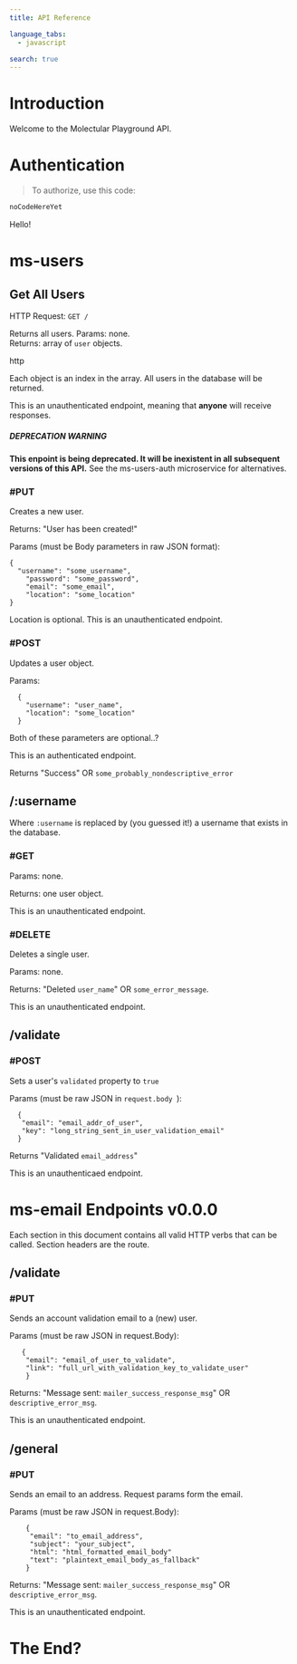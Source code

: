 ```yaml
---
title: API Reference

language_tabs:
  - javascript

search: true
---
```


# Introduction

Welcome to the Molectular Playground API.

# Authentication

> To authorize, use this code:

```javascript 
noCodeHereYet
```

<aside class="notice">
Hello!
</aside>

# ms-users

## Get All Users

HTTP Request: `GET /`



Returns all users.
Params: none.  
Returns: array of `user` objects.  

http

Each object is an index in the array.
All users in the database will be returned.

This is an unauthenticated endpoint, meaning that **anyone** will receive responses.

##### DEPRECATION WARNING

**This enpoint is being deprecated.  It will be inexistent in all subsequent 
versions of this API.**  See the ms-users-auth microservice for alternatives.

### #PUT
Creates a new user.

Returns: "User has been created!"

Params (must be Body parameters in raw JSON format):

    {
      "username": "some_username",
        "password": "some_password",
        "email": "some_email",
        "location": "some_location"
    }

Location is optional. This is an unauthenticated endpoint.

### #POST
Updates a user object.

Params: 

      {
        "username": "user_name",
        "location": "some_location"
      }
      
Both of these parameters are optional..?
  
This is an authenticated endpoint.

Returns "Success" OR `some_probably_nondescriptive_error`
## /:username
Where `:username` is replaced by (you guessed it!) a username that exists in the database.

### #GET

Params: none.

Returns: one user object. 

This is an unauthenticated endpoint.

### #DELETE
Deletes a single user.

Params: none.

Returns: "Deleted `user_name`" OR `some_error_message`.

This is an unauthenticated endpoint.

## /validate

### #POST
Sets a user's `validated` property to `true`

Params (must be raw JSON in `request.body `): 

      {
       "email": "email_addr_of_user",
       "key": "long_string_sent_in_user_validation_email"
      }
      
Returns "Validated `email_address`"

This is an unauthenticaed endpoint.

# ms-email Endpoints v0.0.0

Each section in this document contains all valid HTTP verbs that can
be called.  Section headers are the route.

## /validate

### #PUT
Sends an account validation email to a (new) user.

Params (must be raw JSON in request.Body):
       
       {
        "email": "email_of_user_to_validate",
        "link": "full_url_with_validation_key_to_validate_user"
        }
        
Returns: "Message sent: `mailer_success_response_msg`" OR `descriptive_error_msg`.

This is an unauthenticated endpoint.

## /general

### #PUT
Sends an email to an address. Request params form the email.

Params (must be raw JSON in request.Body): 

        {
         "email": "to_email_address",
         "subject": "your_subject",
         "html": "html_formatted_email_body"
         "text": "plaintext_email_body_as_fallback"
        }
        
Returns: "Message sent: `mailer_success_response_msg`" OR `descriptive_error_msg`.

This is an unauthenticated endpoint.

# The End?